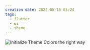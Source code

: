 ```yaml
---
creation date: 2024-05-15 03:24
tags:
  - flutter
  - ui
  - theme
---
```

![Initialize Theme Colors the right way](https://www.youtube.com/watch?v=V5S8wyUAeto)
